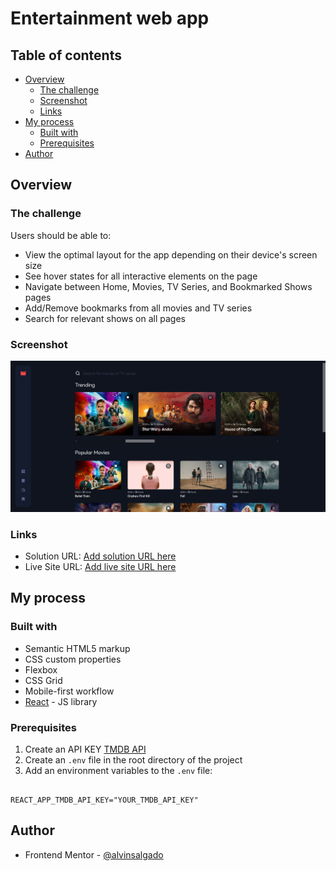 # Entertainment web app

## Table of contents

- [Overview](#overview)
  - [The challenge](#the-challenge)
  - [Screenshot](#screenshot)
  - [Links](#links)
- [My process](#my-process)
  - [Built with](#built-with)
  - [Prerequisites](#prerequisites)
- [Author](#author)

## Overview

### The challenge

Users should be able to:

- View the optimal layout for the app depending on their device's screen size
- See hover states for all interactive elements on the page
- Navigate between Home, Movies, TV Series, and Bookmarked Shows pages
- Add/Remove bookmarks from all movies and TV series
- Search for relevant shows on all pages

### Screenshot

![](./src/assets/home.png)

### Links

- Solution URL: [Add solution URL here](https://your-solution-url.com)
- Live Site URL: [Add live site URL here](https://your-live-site-url.com)

## My process

### Built with

- Semantic HTML5 markup
- CSS custom properties
- Flexbox
- CSS Grid
- Mobile-first workflow
- [React](https://reactjs.org/) - JS library

### Prerequisites

1. Create an API KEY [TMDB API](https://www.themoviedb.org/documentation/api)
2. Create an `.env` file in the root directory of the project
3. Add an environment variables to the `.env` file:

```

REACT_APP_TMDB_API_KEY="YOUR_TMDB_API_KEY"

```

## Author

- Frontend Mentor - [@alvinsalgado](https://www.frontendmentor.io/profile/alvinsalgado)
